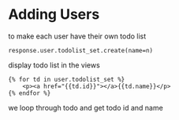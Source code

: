 # Adding Users

to make each user have their own todo list 
```
response.user.todolist_set.create(name=n)

```

display todo list in the views 
```
{% for td in user.todolist_set %}
    <p><a href="{{td.id}}"></a>{{td.name}}</p>
{% endfor %}
```

we loop through todo and get todo id and name